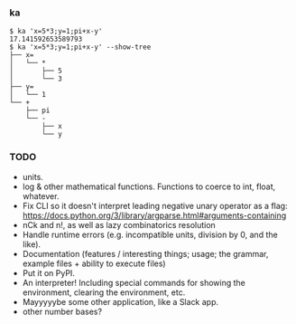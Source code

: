 ### ka
```
$ ka 'x=5*3;y=1;pi+x-y'
17.141592653589793
$ ka 'x=5*3;y=1;pi+x-y' --show-tree
├── x=
│   └── *
│       ├── 5
│       └── 3
├── y=
│   └── 1
└── +
    ├── pi
    └── -
        ├── x
        └── y
```

### TODO
* units.
* log & other mathematical functions. Functions to coerce to int, float, whatever.
* Fix CLI so it doesn't interpret leading negative unary operator as a flag: <https://docs.python.org/3/library/argparse.html#arguments-containing>
* nCk and n!, as well as lazy combinatorics resolution
* Handle runtime errors (e.g. incompatible units, division by 0, and the like).
* Documentation (features / interesting things; usage; the grammar, example files + ability to execute files)
* Put it on PyPI.
* An interpreter! Including special commands for showing the environment, clearing the environment, etc.
* Mayyyyybe some other application, like a Slack app.
* other number bases?
